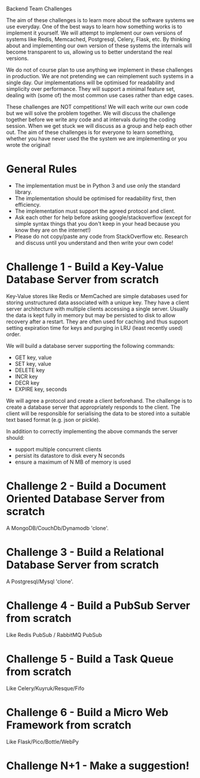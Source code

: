 Backend Team Challenges

The aim of these challenges is to learn more about the software systems we use everyday. One of the best ways to learn how something works is to implement it yourself. We will attempt to implement our own versions of systems like Redis, Memcached, Postgresql, Celery, Flask, etc. By thinking about and implementing our own version of these systems the internals will become transparent to us, allowing us to better understand the real versions. 

We do not of course plan to use anything we implement in these challenges in production. We are not pretending we can reimplement such systems in a single day. Our implementations will be optimised for readability and simplicity over performance. They will support a minimal feature set, dealing with (some of) the most common use cases rather than edge cases.

These challenges are NOT competitions! We will each write our own code but we will solve the problem together. We will discuss the challenge together before we write any code and at intervals during the coding session. When we get stuck we will discuss as a group and help each other out. The aim of these challenges is for everyone to learn something, whether you have never used the the system we are implementing or you wrote the original! 


# General Rules
  * The implementation must be in Python 3 and use only the standard library.
  * The implementation should be optimised for readability first, then efficiency.
  * The implementation must support the agreed protocol and client.
  * Ask each other for help before asking google/stackoverflow (except for simple syntax things that you don't keep in your head because you know they are on the internet!)
  * Please do not copy/paste any code from StackOverflow etc. Research and discuss until you understand and then write your own code!



# Challenge 1 - Build a Key-Value Database Server from scratch

Key-Value stores like Redis or MemCached are simple databases used for storing unstructured data associated with a unique key. They have a client server architecture with multiple clients accessing a single server. Usually the data is kept fully in memory but may be persisted to disk to allow recovery after a restart. They are often used for caching and thus support setting expiration time for keys and purging in LRU (least recently used) order.

We will build a database server supporting the following commands:
  * GET key, value
  * SET key, value
  * DELETE key
  * INCR key
  * DECR key
  * EXPIRE key, seconds

We will agree a protocol and create a client beforehand. The challenge is to create a database server that appropriately responds to the client. The client will be responsible for serialising the data to be stored into a suitable text based format (e.g. json or pickle).

In addition to correctly implementing the above commands the server should:
  * support multiple concurrent clients
  * persist its datastore to disk every N seconds
  * ensure a maximum of N MB of memory is used



# Challenge 2 - Build a Document Oriented Database Server from scratch

A MongoDB/CouchDb/Dynamodb 'clone'.


# Challenge 3 - Build a Relational Database Server from scratch

A Postgresql/Mysql 'clone'.


# Challenge 4 - Build a PubSub Server from scratch

Like Redis PubSub / RabbitMQ PubSub


# Challenge 5 - Build a Task Queue from scratch

Like Celery/Kuyruk/Resque/Fifo


# Challenge 6 - Build a Micro Web Framework from scratch

Like Flask/Pico/Bottle/WebPy


# Challenge N+1 - Make a suggestion!

